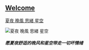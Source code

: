 ## [Welcome  ](https://zkeq.github.io/zkeq/%C2%B7index.htm)

[夏夜 晚風 思緒 星空](https://music.163.com/#/song?id=1461351717)



![夏夜 晚風 思緒 星空](http://p2.music.126.net/qRMOeLWxnxSg7yBy0O4CFQ==/109951165122778985.jpg "夏夜 晚風 思緒 星空")


##### 愿夏夜舒适的晚风和星空带走一切坏情绪











<audio id="bgmMusic" src="http://music.163.com/song/media/outer/url?id=1461351717.mp3" preload="auto" type="audio/mp3" autoplay loop></audio>
